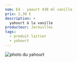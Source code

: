 ```yaml
---
nom: E4 - yaourt 430 ml vanille
prix: 2,30 €
description: >
  yahourt à la vanille
producteur: Jarouilles
tags: 
  - produit laitier
  - yahourt
---
```


![photo du yahourt](./media/yahourt.jpg)